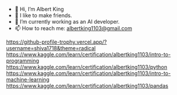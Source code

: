 - 👋 Hi, I’m Albert King
- 👀 I like to make friends.
- 🌱 I’m currently working as an AI developer.
- 📫 How to reach me: albertking1103@gmail.com

<!---
albertking1103/albertking1103 is a ✨ special ✨ repository because its `README.md` (this file) appears on your GitHub profile.
You can click the Preview link to take a look at your changes.
--->

https://github-profile-trophy.vercel.app/?username=shiva1718&theme=radical
https://www.kaggle.com/learn/certification/albertking1103/intro-to-programming<br>
https://www.kaggle.com/learn/certification/albertking1103/python<br>
https://www.kaggle.com/learn/certification/albertking1103/intro-to-machine-learning<br>
https://www.kaggle.com/learn/certification/albertking1103/pandas<br>
